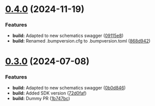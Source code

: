 # [0.4.0](https://github.com/IBM/schematics-go-sdk/compare/v0.3.0...v0.4.0) (2024-11-19)


### Features

* **build:** Adapted to new schematics swagger ([09115e8](https://github.com/IBM/schematics-go-sdk/commit/09115e8247e45b21fda26e3509dd1d3b8333d8af))
* **build:** Renamed .bumpversion.cfg to .bumpversion.toml ([868d942](https://github.com/IBM/schematics-go-sdk/commit/868d94207fd7fa5cdda5285e74df2cc4792c3d2c))

# [0.3.0](https://github.com/IBM/schematics-go-sdk/compare/v0.2.3...v0.3.0) (2024-07-08)


### Features

* **build:** Adapted to new schematics swagger ([0b0d846](https://github.com/IBM/schematics-go-sdk/commit/0b0d84655e76a518dc9376a41ab6baf3ec418d45))
* **build:** Added SDK version ([72d0faf](https://github.com/IBM/schematics-go-sdk/commit/72d0fafaf35c30513b40f7b2dd2beed8699b43a7))
* **build:** Dummy PR ([1b747bc](https://github.com/IBM/schematics-go-sdk/commit/1b747bca477e1641cbe7452302979b711d8a3552))
